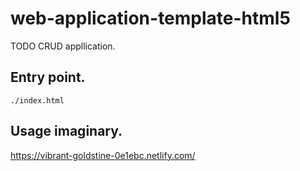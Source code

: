 # web-application-template-html5
TODO CRUD appllication.

## Entry point.
`./index.html`

## Usage imaginary.
https://vibrant-goldstine-0e1ebc.netlify.com/
